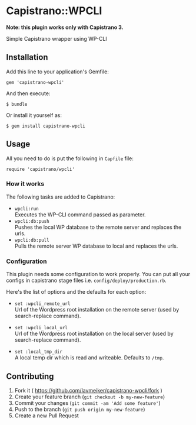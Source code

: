 # Capistrano::WPCLI

**Note: this plugin works only with Capistrano 3.**

Simple Capistrano wrapper using WP-CLI

## Installation

Add this line to your application's Gemfile:

    gem 'capistrano-wpcli'

And then execute:

    $ bundle

Or install it yourself as:

    $ gem install capistrano-wpcli

## Usage

All you need to do is put the following in `Capfile` file:

    require 'capistrano/wpcli'

### How it works

The following tasks are added to Capistrano:

* `wpcli:run`<br/>
Executes the WP-CLI command passed as parameter.
* `wpcli:db:push`<br/>
Pushes the local WP database to the remote server and replaces the urls.
* `wpcli:db:pull`<br/>
Pulls the remote server WP database to local and replaces the urls.

### Configuration

This plugin needs some configuration to work properly. You can put all your configs in capistrano stage files i.e. `config/deploy/production.rb`.

Here's the list of options and the defaults for each option:

* `set :wpcli_remote_url`<br/>
Url of the Wordpress root installation on the remote server (used by search-replace command).

* `set :wpcli_local_url`<br/>
Url of the Wordpress root installation on the local server (used by search-replace command).

* `set :local_tmp_dir`<br/>
A local temp dir which is read and writeable. Defaults to `/tmp`.

## Contributing

1. Fork it ( https://github.com/lavmeiker/capistrano-wpcli/fork )
2. Create your feature branch (`git checkout -b my-new-feature`)
3. Commit your changes (`git commit -am 'Add some feature'`)
4. Push to the branch (`git push origin my-new-feature`)
5. Create a new Pull Request
